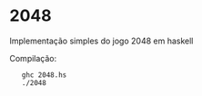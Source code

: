 # 2048

Implementação simples do jogo 2048 em haskell

Compilação:

       ghc 2048.hs
       ./2048
